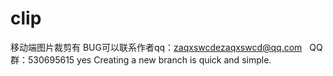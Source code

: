 # clip
移动端图片裁剪有 BUG可以联系作者qq：zaqxswcdezaqxswcd@qq.com   QQ群：530695615
yes
Creating a new branch is quick and simple.